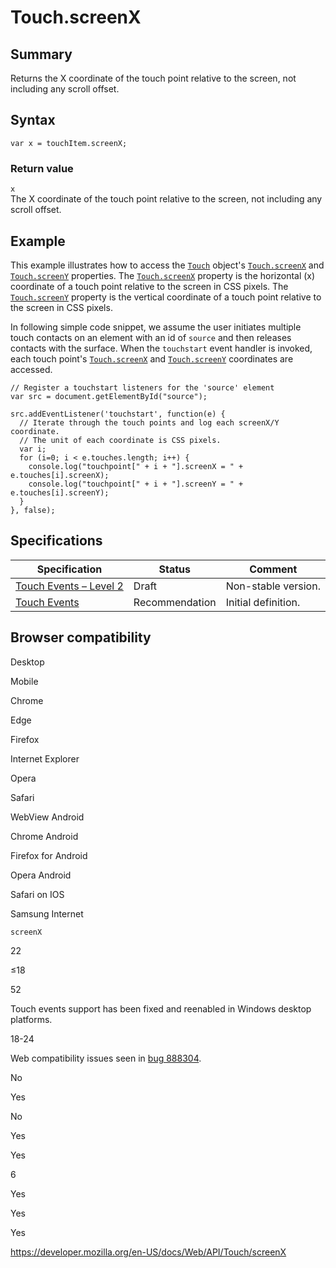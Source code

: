 Touch.screenX
=============

Summary
-------

Returns the X coordinate of the touch point relative to the screen, not including any scroll offset.

Syntax
------

    var x = touchItem.screenX;

### Return value

`x`  
The X coordinate of the touch point relative to the screen, not including any scroll offset.

Example
-------

This example illustrates how to access the [`Touch`](../touch) object's [`Touch.screenX`](screenx) and [`Touch.screenY`](screeny) properties. The [`Touch.screenX`](screenx) property is the horizontal (x) coordinate of a touch point relative to the screen in CSS pixels. The [`Touch.screenY`](screeny) property is the vertical coordinate of a touch point relative to the screen in CSS pixels.

In following simple code snippet, we assume the user initiates multiple touch contacts on an element with an id of `source` and then releases contacts with the surface. When the `touchstart` event handler is invoked, each touch point's [`Touch.screenX`](screenx) and [`Touch.screenY`](screeny) coordinates are accessed.

    // Register a touchstart listeners for the 'source' element
    var src = document.getElementById("source");

    src.addEventListener('touchstart', function(e) {
      // Iterate through the touch points and log each screenX/Y coordinate.
      // The unit of each coordinate is CSS pixels.
      var i;
      for (i=0; i < e.touches.length; i++) {
        console.log("touchpoint[" + i + "].screenX = " + e.touches[i].screenX);
        console.log("touchpoint[" + i + "].screenY = " + e.touches[i].screenY);
      }
    }, false);

Specifications
--------------

<table><thead><tr class="header"><th>Specification</th><th>Status</th><th>Comment</th></tr></thead><tbody><tr class="odd"><td><a href="https://w3c.github.io/touch-events/#dom-touch-screenx">Touch Events – Level 2</a></td><td><span class="spec-draft">Draft</span></td><td>Non-stable version.</td></tr><tr class="even"><td><a href="https://www.w3.org/TR/touch-events/#widl-Touch-screenX">Touch Events</a></td><td><span class="spec-rec">Recommendation</span></td><td>Initial definition.</td></tr></tbody></table>

Browser compatibility
---------------------

Desktop

Mobile

Chrome

Edge

Firefox

Internet Explorer

Opera

Safari

WebView Android

Chrome Android

Firefox for Android

Opera Android

Safari on IOS

Samsung Internet

`screenX`

22

≤18

52

Touch events support has been fixed and reenabled in Windows desktop platforms.

18-24

Web compatibility issues seen in [bug 888304](https://bugzil.la/888304).

No

Yes

No

Yes

Yes

6

Yes

Yes

Yes

<a href="https://developer.mozilla.org/en-US/docs/Web/API/Touch/screenX" class="_attribution-link">https://developer.mozilla.org/en-US/docs/Web/API/Touch/screenX</a>
